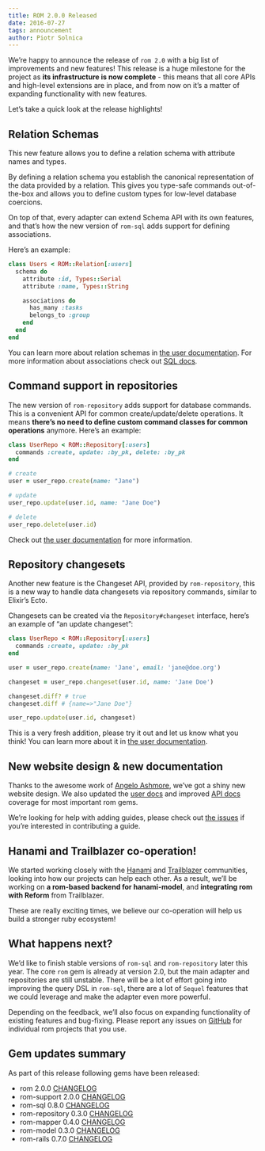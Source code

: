 ```yaml
---
title: ROM 2.0.0 Released
date: 2016-07-27
tags: announcement
author: Piotr Solnica
---
```


We’re happy to announce the release of `rom 2.0` with a big list of improvements and new features! This release is a huge milestone for the project as **its infrastructure is now complete** - this means that all core APIs and high-level extensions are in place, and from now on it’s a matter of expanding functionality with new features.

Let’s take a quick look at the release highlights!

## Relation Schemas

This new feature allows you to define a relation schema with attribute names and types.

By defining a relation schema you establish the canonical representation of the data provided by a relation. This gives you type-safe commands out-of-the-box and allows you to define custom types for low-level database coercions.

On top of that, every adapter can extend Schema API with its own features, and that’s how the new version of `rom-sql` adds support for defining associations.

Here’s an example:

``` ruby
class Users < ROM::Relation[:users]
  schema do
    attribute :id, Types::Serial
    attribute :name, Types::String

    associations do
      has_many :tasks
      belongs_to :group
    end
  end
end
```

You can learn more about relation schemas in [the user documentation](/learn/core/schemas). For more information about associations check out [SQL docs](/learn/sql/associations).

## Command support in repositories

The new version of `rom-repository` adds support for database commands. This is a convenient API for common create/update/delete operations. It means **there’s no need to define custom command classes for common operations** anymore. Here’s an example:

``` ruby
class UserRepo < ROM::Repository[:users]
  commands :create, update: :by_pk, delete: :by_pk
end

# create
user = user_repo.create(name: "Jane")

# update
user_repo.update(user.id, name: "Jane Doe")

# delete
user_repo.delete(user.id)
```

Check out [the user documentation](/learn/repositories/quick-start) for more information.

## Repository changesets

Another new feature is the Changeset API, provided by `rom-repository`, this is a new way to handle data changesets via repository commands, similar to Elixir’s Ecto.

Changesets can be created via the `Repository#changeset` interface, here’s an example of “an update changeset”:

``` ruby
class UserRepo < ROM::Repository[:users]
  commands :create, update: :by_pk
end

user = user_repo.create(name: 'Jane', email: 'jane@doe.org')

changeset = user_repo.changeset(user.id, name: 'Jane Doe')

changeset.diff? # true
changeset.diff # {name=>"Jane Doe"}

user_repo.update(user.id, changeset)
```

This is a very fresh addition, please try it out and let us know what you think! You can learn more about it in [the user documentation](/learn/repositories/changesets).

## New website design & new documentation

Thanks to the awesome work of [Angelo Ashmore](https://github.com/angeloashmore), we’ve got a shiny new website design. We also updated the [user docs](/learn) and improved [API docs](/api) coverage for most important rom gems.

We’re looking for help with adding guides, please check out [the issues](https://github.com/rom-rb/rom-rb.org/issues?q=is%3Aissue+is%3Aopen+label%3Aguide) if you’re interested in contributing a guide.

## Hanami and Trailblazer co-operation!

We started working closely with the [Hanami](http://hanamirb.org) and [Trailblazer](http://trailblazer.to) communities, looking into how our projects can help each other. As a result, we’ll be working on **a rom-based backend for hanami-model**, and **integrating rom with Reform** from Trailblazer.

These are really exciting times, we believe our co-operation will help us build a stronger ruby ecosystem!

## What happens next?

We’d like to finish stable versions of `rom-sql` and `rom-repository` later this year. The core `rom` gem is already at version 2.0, but the main adapter and repositories are still unstable. There will be a lot of effort going into improving the query DSL in `rom-sql`, there are a lot of `Sequel` features that we could leverage and make the adapter even more powerful.

Depending on the feedback, we’ll also focus on expanding functionality of existing features and bug-fixing. Please report any issues on [GitHub](https://github.com/rom-rb) for individual rom projects that you use.

## Gem updates summary

As part of this release following gems have been released:

- rom 2.0.0 [CHANGELOG](https://github.com/rom-rb/rom/blob/master/CHANGELOG.md#v100-2016-07-27)
- rom-support 2.0.0 [CHANGELOG](https://github.com/rom-rb/rom-support/blob/master/CHANGELOG.md#v200-2016-07-27)
- rom-sql 0.8.0 [CHANGELOG](https://github.com/rom-rb/rom-sql/blob/master/CHANGELOG.md#v070-2016-07-27)
- rom-repository 0.3.0 [CHANGELOG](https://github.com/rom-rb/rom-repository/blob/master/CHANGELOG.md#v020-2016-07-27)
- rom-mapper 0.4.0 [CHANGELOG](https://github.com/rom-rb/rom-mapper/blob/master/CHANGELOG.md#v030-2016-07-27)
- rom-model 0.3.0 [CHANGELOG](https://github.com/rom-rb/rom-model/blob/master/CHANGELOG.md#v020-2016-07-27)
- rom-rails 0.7.0 [CHANGELOG](https://github.com/rom-rb/rom-rails/blob/master/CHANGELOG.md#v060-2016-07-27)
